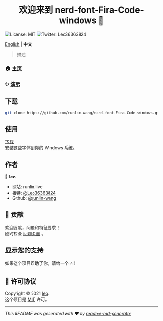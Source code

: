 <h1 align="center">欢迎来到 nerd-font-Fira-Code-windows 👋</h1>
<p>
  <a href="LICENSE" target="_blank">
    <img alt="License: MIT" src="https://img.shields.io/badge/License-MIT-yellow.svg" />
  </a>
  <a href="https://twitter.com/Leo36363824" target="_blank">
    <img alt="Twitter: Leo36363824" src="https://img.shields.io/twitter/follow/Leo36363824.svg?style=social" />
  </a>
</p>

[English](README.md) | **中文**

> 描述

### 🏠 [主页](https://runlin-wang.github.io/nerd-font-Fira-Code-windows)

### ✨ [演示](https://runlin-wang.github.io/nerd-font-Fira-Code-windows)

## 下载

```sh
git clone https://github.com/runlin-wang/nerd-font-Fira-Code-windows.git
```

## 使用

[下载](https://github.com/runlin-wang/nerd-font-Fira-Code-windows/releases)  
安装这些字体到你的 Windows 系统。

## 作者

👤 **leo**

* 网站: runlin.live
* 推特: [@Leo36363824](https://twitter.com/Leo36363824)
* Github: [@runlin-wang](https://github.com/runlin-wang)

## 🤝 贡献

欢迎贡献，问题和特征要求！<br />随时检查 [问题页面](https://github.com/runlin-wang/nerd-font-Fira-Code-windows/issues) 。

## 显示您的支持

如果这个项目帮助了你，请给一个 ⭐️ !

## 📝 许可协议

Copyright © 2021 [leo](https://github.com/runlin-wang).<br />
这个项目是 [MIT](LICENSE) 许可。

***
_This README was generated with ❤️ by [readme-md-generator](https://github.com/kefranabg/readme-md-generator)_
